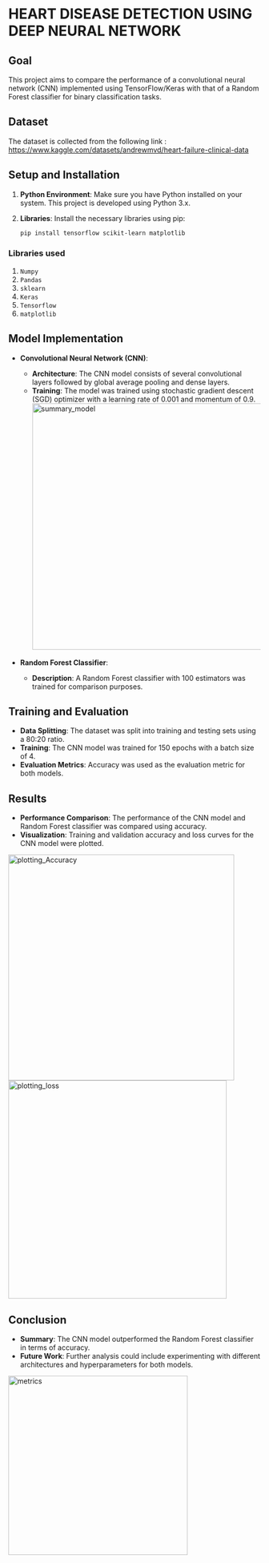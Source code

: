 # HEART DISEASE DETECTION USING DEEP NEURAL NETWORK

## Goal
This project aims to compare the performance of a convolutional neural network (CNN) implemented using TensorFlow/Keras with that of a Random Forest classifier for binary classification tasks.

## Dataset
The dataset is collected from the following link : https://www.kaggle.com/datasets/andrewmvd/heart-failure-clinical-data

## Setup and Installation

1. **Python Environment**: Make sure you have Python installed on your system. This project is developed using Python 3.x.
2. **Libraries**: Install the necessary libraries using pip:

    ```bash
    pip install tensorflow scikit-learn matplotlib
    ```
   
### Libraries used
1. `Numpy`
2. `Pandas`
3. `sklearn`
4. `Keras`
5. `Tensorflow`
6. `matplotlib`


## Model Implementation
- **Convolutional Neural Network (CNN)**:
    - **Architecture**: The CNN model consists of several convolutional layers followed by global average pooling and dense layers.
    - **Training**: The model was trained using stochastic gradient descent (SGD) optimizer with a learning rate of 0.001 and momentum of 0.9.
      <img width="492" alt="summary_model" src="https://github.com/KamakshiOjha/DL-Simplified/assets/114620432/4b0efeff-f4ff-4ca9-8cd8-e70dca1dc15d">


- **Random Forest Classifier**:
    - **Description**: A Random Forest classifier with 100 estimators was trained for comparison purposes.

## Training and Evaluation
- **Data Splitting**: The dataset was split into training and testing sets using a 80:20 ratio.
- **Training**: The CNN model was trained for 150 epochs with a batch size of 4.
- **Evaluation Metrics**: Accuracy was used as the evaluation metric for both models.

## Results
- **Performance Comparison**: The performance of the CNN model and Random Forest classifier was compared using accuracy.
- **Visualization**: Training and validation accuracy and loss curves for the CNN model were plotted.
<img width="451" alt="plotting_Accuracy" src="https://github.com/KamakshiOjha/DL-Simplified/assets/114620432/25e6523f-10c6-4946-88e1-ac8371994d81">
<img width="436" alt="plotting_loss" src="https://github.com/KamakshiOjha/DL-Simplified/assets/114620432/523d9882-42c2-4336-8962-4ef1fb9b2cfa">


## Conclusion
- **Summary**: The CNN model outperformed the Random Forest classifier in terms of accuracy.
- **Future Work**: Further analysis could include experimenting with different architectures and hyperparameters for both models.

<img width="358" alt="metrics" src="https://github.com/KamakshiOjha/DL-Simplified/assets/114620432/905c1c54-86d0-4225-a9ce-346ca278f20f">

